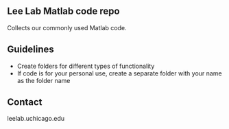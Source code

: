 ## Lee Lab Matlab code repo
Collects our commonly used Matlab code.

## Guidelines
* Create folders for different types of functionality
* If code is for your personal use, create a separate folder with your name as the folder name

## Contact
leelab.uchicago.edu
